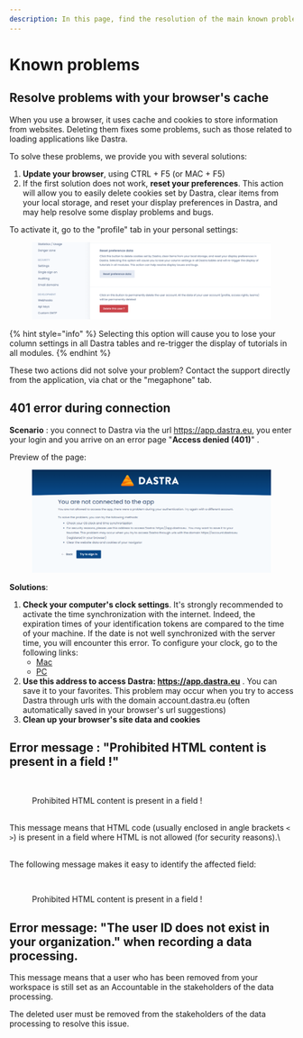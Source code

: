 ```yaml
---
description: In this page, find the resolution of the main known problems.
---
```


# Known problems

## Resolve problems with your browser's cache

When you use a browser, it uses cache and cookies to store information from websites. Deleting them fixes some problems, such as those related to loading applications like Dastra.

To solve these problems, we provide you with several solutions:

1. **Update your browser**, using CTRL + F5 (or MAC + F5)&#x20;
2. If the first solution does not work, **reset your preferences**. This action will allow you to easily delete cookies set by Dastra, clear items from your local storage, and reset your display preferences in Dastra, and may help resolve some display problems and bugs.

To activate it, go to the "profile" tab in your personal settings:

<figure><img src="../.gitbook/assets/Capture d’écran 2023-02-17 à 16.01.14.png" alt=""><figcaption></figcaption></figure>

{% hint style="info" %}
Selecting this option will cause you to lose your column settings in all Dastra tables and re-trigger the display of tutorials in all modules.
{% endhint %}

These two actions did not solve your problem? Contact the support directly from the application, via chat or the "megaphone" tab.

## 401 error during connection

**Scenario** : you connect to Dastra via the url https://app.dastra.eu, you enter your login and you arrive on an error page "**Access denied (401)**" .&#x20;

Preview of the page:

<figure><img src="../.gitbook/assets/MicrosoftTeams-image.png" alt=""><figcaption></figcaption></figure>

**Solutions**:&#x20;

1. **Check your computer's clock settings**. It's strongly recommended to activate the time synchronization with the internet. Indeed, the expiration times of your identification tokens are compared to the time of your machine. If the date is not well synchronized with the server time, you will encounter this error. To configure your clock, go to the following links:
   * [Mac](https://support.apple.com/en-ca/guide/mac-help/mchlp2996/mac)
   * [PC](https://support.microsoft.com/en-us/windows/how-to-set-your-time-and-time-zone-dfaa7122-479f-5b98-2a7b-fa0b6e01b261)
2. **Use this address to access Dastra: https://app.dastra.eu** . You can save it to your favorites. This problem may occur when you try to access Dastra through urls with the domain account.dastra.eu (often automatically saved in your browser's url suggestions)
3. **Clean up your browser's site data and cookies**



## Error message : "Prohibited HTML content is present in a field !"

<figure><img src="../.gitbook/assets/Capture d&#x27;écran 2025-03-04 165456.png" alt=""><figcaption><p>Prohibited HTML content is present in a field !</p></figcaption></figure>

\
This message means that HTML code (usually enclosed in angle brackets `< >`) is present in a field where HTML is not allowed (for security reasons).\


\
The following message makes it easy to identify the affected field:

<figure><img src="../.gitbook/assets/Capture d&#x27;écran 2025-03-04 165525.png" alt=""><figcaption><p>Prohibited HTML content is present in a field !</p></figcaption></figure>



## Error message: "The user ID does not exist in your organization." when recording a data processing.

This message means that a user who has been removed from your workspace is still set as an Accountable in the stakeholders of the data processing.

The deleted user must be removed from the stakeholders of the data processing to resolve this issue.
